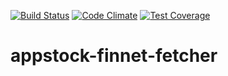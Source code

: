 [![Build Status](https://travis-ci.org/appPlant/appstock-finnet-fetcher.svg?branch=master)](https://travis-ci.org/appPlant/appstock-finnet-fetcher)
[![Code Climate](https://codeclimate.com/github/appPlant/appstock-finnet-fetcher/badges/gpa.svg)](https://codeclimate.com/github/appPlant/appstock-finnet-fetcher)
[![Test Coverage](https://codeclimate.com/github/appPlant/appstock-finnet-fetcher/badges/coverage.svg)](https://codeclimate.com/github/appPlant/appstock-finnet-fetcher/coverage)

# appstock-finnet-fetcher
